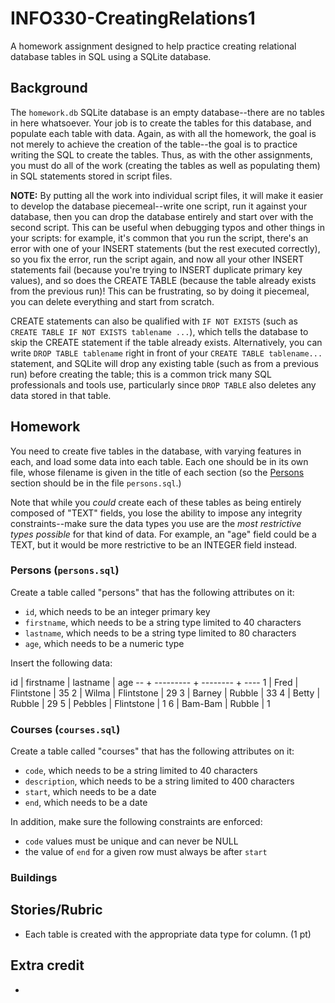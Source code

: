# INFO330-CreatingRelations1

A homework assignment designed to help practice creating relational database tables in SQL using a SQLite database.

## Background

The `homework.db` SQLite database is an empty database--there are no tables in here whatsoever. Your job is to create the tables for this database, and populate each table with data. Again, as with all the homework, the goal is not merely to achieve the creation of the table--the goal is to practice writing the SQL to create the tables. Thus, as with the other assignments, you must do all of the work (creating the tables as well as populating them) in SQL statements stored in script files.

**NOTE:** By putting all the work into individual script files, it will make it easier to develop the database piecemeal--write one script, run it against your database, then you can drop the database entirely and start over with the second script. This can be useful when debugging typos and other things in your scripts: for example, it's common that you run the script, there's an error with one of your INSERT statements (but the rest executed correctly), so you fix the error, run the script again, and now all your other INSERT statements fail (because you're trying to INSERT duplicate primary key values), and so does the CREATE TABLE (because the table already exists from the previous run)! This can be frustrating, so by doing it piecemeal, you can delete everything and start from scratch.

CREATE statements can also be qualified with `IF NOT EXISTS` (such as `CREATE TABLE IF NOT EXISTS tablename ...`), which tells the database to skip the CREATE statement if the table already exists. Alternatively, you can write `DROP TABLE tablename` right in front of your `CREATE TABLE tablename...` statement, and SQLite will drop any existing table (such as from a previous run) before creating the table; this is a common trick many SQL professionals and tools use, particularly since `DROP TABLE` also deletes any data stored in that table.

## Homework

You need to create five tables in the database, with varying features in each, and load some data into each table. Each one should be in its own file, whose filename is given in the title of each section (so the [Persons](#persons-personssql) section should be in the file `persons.sql`.)

Note that while you *could* create each of these tables as being entirely composed of "TEXT" fields, you lose the ability to impose any integrity constraints--make sure the data types you use are the *most restrictive types possible* for that kind of data. For example, an "age" field could be a TEXT, but it would be more restrictive to be an INTEGER field instead.

### Persons (`persons.sql`)

Create a table called "persons" that has the following attributes on it:

* `id`, which needs to be an integer primary key
* `firstname`, which needs to be a string type limited to 40 characters
* `lastname`, which needs to be a string type limited to 80 characters
* `age`, which needs to be a numeric type

Insert the following data:

id | firstname | lastname | age
-- + --------- + -------- + ----
1  | Fred | Flintstone | 35
2  | Wilma | Flintstone | 29
3  | Barney | Rubble | 33
4  | Betty | Rubble | 29
5  | Pebbles | Flintstone | 1
6  | Bam-Bam | Rubble | 1

### Courses (`courses.sql`)

Create a table called "courses" that has the following attributes on it:

* `code`, which needs to be a string limited to 40 characters
* `description`, which needs to be a string limited to 400 characters
* `start`, which needs to be a date
* `end`, which needs to be a date

In addition, make sure the following constraints are enforced:

* `code` values must be unique and can never be NULL
* the value of `end` for a given row must always be after `start`

### Buildings

### 

## Stories/Rubric

* Each table is created with the appropriate data type for column. (1 pt)

## Extra credit

* 